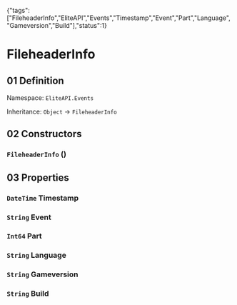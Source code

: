 {"tags":["FileheaderInfo","EliteAPI","Events","Timestamp","Event","Part","Language","Gameversion","Build"],"status":1}

# FileheaderInfo

## 01 Definition

Namespace: `EliteAPI.Events`

Inheritance: `Object` → `FileheaderInfo`

## 02 Constructors

### `FileheaderInfo` ()

## 03 Properties

### `DateTime` Timestamp

### `String` Event

### `Int64` Part

### `String` Language

### `String` Gameversion

### `String` Build

